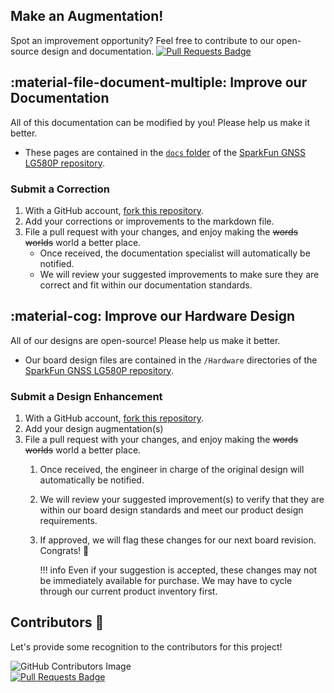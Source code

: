 ## Make an Augmentation!
Spot an improvement opportunity? Feel free to contribute to our open-source design and documentation. [![Pull Requests Badge](https://img.shields.io/github/issues-pr/sparkfun/SparkFun_GNSS_LG580P.svg)](https://github.com/sparkfun/SparkFun_GNSS_LG580P/pulls "Pull Requests")


## :material-file-document-multiple:&nbsp;Improve our Documentation
All of this documentation can be modified by you! Please help us make it better.

- These pages are contained in the [`docs` folder](https://github.com/sparkfun/SparkFun_GNSS_LG580P/tree/main/docs) of the [SparkFun GNSS LG580P repository](https://github.com/sparkfun/SparkFun_GNSS_LG580P).


<!-- ### :material-source-pull:&nbsp;Submit a Correction -->
### Submit a Correction

1. With a GitHub account, [fork this repository](https://github.com/sparkfun/SparkFun_GNSS_LG580P/fork).
2. Add your corrections or improvements to the markdown file.
3. File a pull request with your changes, and enjoy making the ~~words~~ ~~worlds~~ world a better place.
	- Once received, the documentation specialist will automatically be notified.
	- We will review your suggested improvements to make sure they are correct and fit within our documentation standards.


## :material-cog:&nbsp;Improve our Hardware Design
All of our designs are open-source! Please help us make it better.

- Our board design files are contained in the `/Hardware` directories of the [SparkFun GNSS LG580P repository](https://github.com/sparkfun/SparkFun_GNSS_LG580P).


<!-- ### :material-source-pull:&nbsp;Submit a Design Enhancement -->
### Submit a Design Enhancement

1. With a GitHub account, [fork this repository](https://github.com/sparkfun/SparkFun_GNSS_LG580P/fork).
2. Add your design augmentation(s)
3. File a pull request with your changes, and enjoy making the ~~words~~ ~~worlds~~ world a better place.
	1. Once received, the engineer in charge of the original design will automatically be notified.
	2. We will review your suggested improvement(s) to verify that they are within our board design standards and meet our product design requirements.
	3. If approved, we will flag these changes for our next board revision. Congrats! 🍻

		!!! info
			Even if your suggestion is accepted, these changes may not be immediately available for purchase. We may have to cycle through our current product inventory first.


## Contributors&nbsp;:clap:
Let's provide some recognition to the contributors for this project!

![GitHub Contributors Image](https://contrib.rocks/image?repo=sparkfun/SparkFun_GNSS_LG580P)
<br>
[![Pull Requests Badge](https://img.shields.io/github/contributors/sparkfun/SparkFun_GNSS_LG580P.svg)](https://github.com/sparkfun/SparkFun_GNSS_LG580P/pulls "Pull Requests")
